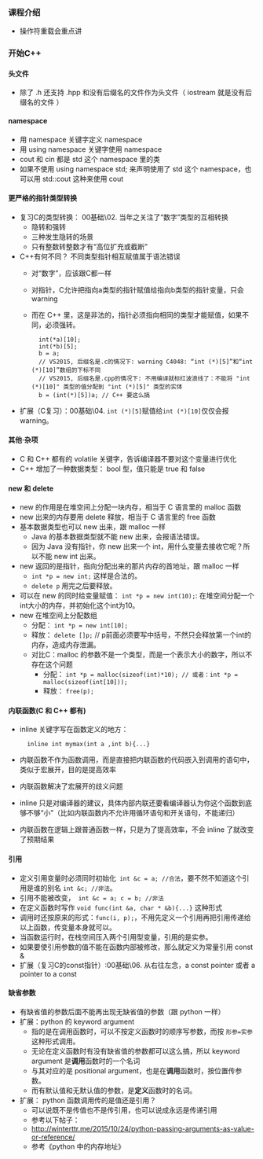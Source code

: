 ### 课程介绍
* 操作符重载会重点讲

### 开始C++

#### 头文件
* 除了 .h 还支持 .hpp 和没有后缀名的文件作为头文件（ iostream 就是没有后缀名的文件 ）

#### namespace
* 用 namespace 关键字定义 namespace
* 用 using namespace 关键字使用 namespace 
* cout 和 cin 都是 std 这个 namespace 里的类
* 如果不使用 using namespace std; 来声明使用了 std 这个 namespace，也可以用 std::cout 这种来使用 cout

#### 更严格的指针类型转换
* 复习C的类型转换： 00基础\02.  当年之关注了“数字”类型的互相转换
	* 隐转和强转
	* 三种发生隐转的场景
	* 只有整数转整数才有“高位扩充或截断”
* C++有何不同？ 不同类型指针相互赋值属于语法错误
	* 对“数字”，应该跟C都一样
	* 对指针，C允许把指向a类型的指针赋值给指向b类型的指针变量，只会 warning
	* 而在 C++ 里，这是非法的，指针必须指向相同的类型才能赋值，如果不同，必须强转。 
	
			int(*a)[10];
			int(*b)[5];
			b = a;
			// VS2015, 后缀名是.c的情况下: warning C4048: “int (*)[5]”和“int (*)[10]”数组的下标不同
			// VS2015, 后缀名是.cpp的情况下: 不用编译就标红波浪线了：不能将 "int (*)[10]" 类型的值分配到 "int (*)[5]" 类型的实体
			b = (int(*)[5])a; // C++ 要这么搞
	
* 扩展（C复习）：00基础\04. `int (*)[5]`赋值给`int (*)[10]`仅仅会报 warning。

#### 其他·杂项
* C 和 C++ 都有的 volatile 关键字，告诉编译器不要对这个变量进行优化
* C++ 增加了一种数据类型： bool 型，值只能是 true 和 false

#### new 和 delete
* new 的作用是在堆空间上分配一块内存，相当于 C 语言里的 malloc 函数
* new 出来的内存要用 delete 释放，相当于 C 语言里的 free 函数
* 基本数据类型也可以 new 出来，跟 malloc 一样
	* Java 的基本数据类型就不能 new 出来，会报语法错误。 
	* 因为 Java 没有指针，你 new 出来一个 int，用什么变量去接收它呢？所以不能 new int 出来。
* new 返回的是指针，指向分配出来的那片内存的首地址，跟 malloc 一样
	* `int *p = new int;` 这样是合法的。
	* `delete p` 用完之后要释放。
* 可以在 new 的同时给变量赋值： `int *p = new int(10);`: 在堆空间分配一个int大小的内存，并初始化这个int为10。
* new 在堆空间上分配数组
	* 分配：  `int *p = new int[10];`
	* 释放： `delete []p;` // p前面必须要写中括号，不然只会释放第一个int的内存，造成内存泄漏。
	* 对比C：malloc 的参数不是一个类型，而是一个表示大小的数字，所以不存在这个问题
		* 分配： `int *p = malloc(sizeof(int)*10); // 或者：int *p = malloc(sizeof(int[10]));`
		* 释放： `free(p);`

#### 内联函数(C 和 C++ 都有)
* inline 关键字写在函数定义的地方：
	
		inline int mymax(int a ,int b){...}
* 内联函数不作为函数调用，而是直接把内联函数的代码嵌入到调用的语句中，类似于宏展开，目的是提高效率
* 内联函数解决了宏展开的歧义问题
* inline 只是对编译器的建议，具体内部内联还要看编译器认为你这个函数到底够不够“小”（比如内联函数内不允许用循环语句和开关语句，不能递归）
* 内联函数在逻辑上跟普通函数一样，只是为了提高效率，不会 inline 了就改变了预期结果

#### 引用
* 定义引用变量时必须同时初始化` int &c = a; //合法`，要不然不知道这个引用是谁的别名 `int &c; //非法`。
* 引用不能被改变，` int &c = a; c = b; //非法`
* 在定义函数时写作 `void func(int &a, char * &b){...}` 这种形式
* 调用时还按原来的形式：`func(i, p);`，不用先定义一个引用再把引用传递给以上函数，传变量本身就可以。
* 当函数运行时，在栈空间压入两个引用型变量，引用的是实参。
* 如果要使引用参数的值不能在函数内部被修改，那么就定义为常量引用 const &
* 扩展（复习C的const指针）:00基础\06. 从右往左念，a const pointer 或者 a pointer to a const

#### 缺省参数
* 有缺省值的参数后面不能再出现无缺省值的参数（跟 python 一样）
* 扩展：python 的 keyword argument 
	* 指的是在调用函数时，可以不按定义函数时的顺序写参数，而按 `形参=实参` 这种形式调用。
	* 无论在定义函数时有没有缺省值的参数都可以这么搞，所以 keyword argument 是**调用**函数时的一个名词
	* 与其对应的是 positional argument，也是在**调用**函数时，按位置传参数。
	* 而有默认值和无默认值的参数，是**定义**函数时的名词。
* 扩展： python 函数调用传的是值还是引用？
	* 可以说既不是传值也不是传引用，也可以说成永远是传递引用
	* 参考以下帖子：
	* http://winterttr.me/2015/10/24/python-passing-arguments-as-value-or-reference/
	* 参考《python 中的内存地址》
